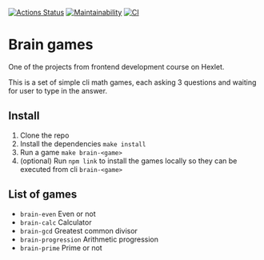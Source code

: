 [![Actions Status](https://github.com/Alex-K1m/frontend-project-lvl1/workflows/hexlet-check/badge.svg)](https://github.com/Alex-K1m/frontend-project-lvl1/actions)
[![Maintainability](https://api.codeclimate.com/v1/badges/a9b3e461624785e82a4d/maintainability)](https://codeclimate.com/github/Alex-K1m/frontend-project-lvl1/maintainability)
[![CI](https://github.com/Alex-K1m/frontend-project-lvl1/actions/workflows/ci.yml/badge.svg?branch=main)](https://github.com/Alex-K1m/frontend-project-lvl1/actions/workflows/ci.yml)

# Brain games

One of the projects from frontend development course on Hexlet.

This is a set of simple cli math games, each asking 3 questions and waiting for user to type in the answer.

## Install

1. Clone the repo
2. Install the dependencies `make install`
3. Run a game `make brain-<game>`
4. (optional) Run `npm link` to install the games locally so they can be executed from cli `brain-<game>`

## List of games

- `brain-even` Even or not
- `brain-calc` Calculator
- `brain-gcd` Greatest common divisor
- `brain-progression` Arithmetic progression
- `brain-prime` Prime or not
